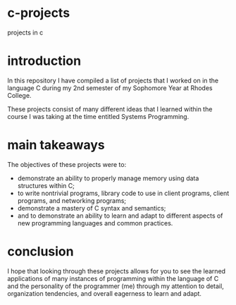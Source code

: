 # c-projects
projects in c

# introduction

In this repository I have compiled a list of projects that I worked on in the language C
during my 2nd semester of my Sophomore Year at Rhodes College.

These projects consist of many different ideas that I learned within the course I was taking
at the time entitled Systems Programming.

# main takeaways

The objectives of these projects were to:

* demonstrate an ability to properly manage memory using data structures within C;
* to write nontrivial programs, library code to use in client programs, client programs, and networking programs;
* demonstrate a mastery of C syntax and semantics;
* and to demonstrate an ability to learn and adapt to different aspects of new programming languages and common practices.

# conclusion

I hope that looking through these projects allows for you to see the learned applications of many instances of programming within the language of C and the personality of the programmer (me) through my attention to detail, organization tendencies, and overall eagerness to learn and adapt.